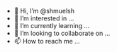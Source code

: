 - 👋 Hi, I’m @shmuelsh
- 👀 I’m interested in ...
- 🌱 I’m currently learning ...
- 💞️ I’m looking to collaborate on ...
- 📫 How to reach me ...

<!---
shmuelsh/shmuelsh is a ✨ special ✨ repository because its `README.md` (this file) appears on your GitHub profile.
You can click the Preview link to take a look at your changes.
--->
